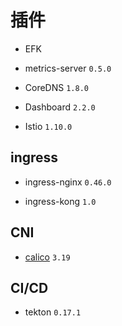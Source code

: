 # 插件

* EFK

* metrics-server `0.5.0`

* CoreDNS `1.8.0`

* Dashboard `2.2.0`

* Istio `1.10.0`

## ingress

* ingress-nginx `0.46.0`

* ingress-kong `1.0`

## CNI

* [calico](https://docs.projectcalico.org/getting-started/kubernetes/self-managed-onprem/) `3.19`

## CI/CD

* tekton `0.17.1`
